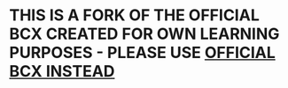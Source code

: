 # THIS IS A FORK OF THE OFFICIAL BCX CREATED FOR OWN LEARNING PURPOSES - PLEASE USE [OFFICIAL BCX INSTEAD](https://jomshir98.github.io/bondage-club-extended/)

